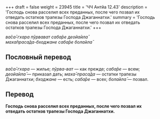 +++
draft = false
weight = 23945
title = 'ЧЧ Антйа 12.43'
description = 'Господь снова расселил всех преданных, после чего позвал их отведать остатков трапезы Господа Джаганнатхи.'
summary = 'Господь снова расселил всех преданных, после чего позвал их отведать остатков трапезы Господа Джаганнатхи.'
+++

_ва̄са̄-гхара пӯрвават саба̄ре деойа̄ила̄  
маха̄праса̄да-бходжане саба̄ре бола̄ила̄_

## Пословный перевод

_ва̄са̄_\-_гхара_ — жилье; _пӯрва_\-_ват_ — как прежде; _саба̄ре_ — всем; _деойа̄ила̄_ — приказал дать; _маха̄_\-_праса̄да_ — остатки трапезы Джаганнатхи; _бходжане_ — есть; _саба̄ре_ — всех; _бола̄ила̄_ — позвал.

## Перевод

**Господь снова расселил всех преданных, после чего позвал их отведать остатков трапезы Господа Джаганнатхи.**
